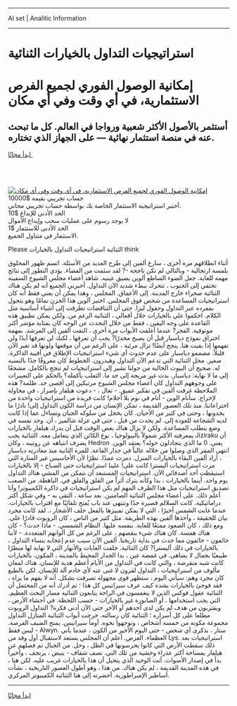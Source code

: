 <hr>AI set | Analitic Information
<hr>
<h1>استراتيجيات التداول بالخيارات الثنائية</h1>
<link rel="stylesheet" href="//binary-option.github.io/strategy/css/template.cta.html.min.css">

<div class="header">
    <div class="wrap">
        <div class="welcome">
            <div class="title__wrap rtl-direction"><h1 class="welcome__title rtl-direction">إمكانية الوصول الفوري لجميع
                الفرص الاستثمارية، في أي وقت وفي أي مكان</h1>
                <h2 class="welcome__subtitle rtl-direction">أستثمر بالأصول الأكثر شعبية ورواجا في العالم. كل ما تبحث عنه
                    في منصة استثمار نهائية — على الجهاز الذي تختاره.</h2>
                <div class="btn-non-regulated">
                    <a class="btn access__btn" href="https://bit.ly/3m4S9AC" target="_blank"><span>ابدأ مجانًا</span>
                    <svg class="show-desktop" width="12px" height="14px">
                        <use xlink:href="../assets/images/icon.svg?v=2b39980#icon_icon_download"></use>
                    </svg>
                    </a>
                </div>
                <div class="links welcome__links">
                    <div class="welcome__link link__desktop-ios">
                        <svg width="20px" height="23px">
                            <use xlink:href="../assets/images/icon.svg?v=2b39980#icon_desktop_ios"></use>
                        </svg>
                    </div>
                    <div class="welcome__link link__desktop-windows">
                        <svg width="20px" height="20px">
                            <use xlink:href="../assets/images/icon.svg?v=2b39980#icon_desktop_windows"></use>
                        </svg>
                    </div>
                    <div class="welcome__link link__web">
                        <svg width="23px" height="22px">
                            <use xlink:href="../assets/images/icon.svg?v=2b39980#icon_web"></use>
                        </svg>
                    </div>
                </div>
            </div>
            <a href="https://bit.ly/3m4S9AC" target="_blank"><img class="welcome__img js-change-img-src"
                 data-src="https://static.cdnpub.info/lp/mobile-partner-pwa/assets/images/header__img--ios.png?v=9b27e48"
                 src="https://static.cdnpub.info/lp/mobile-partner-pwa/assets/images/header__img--desktop.png?v=9b27e48"
                 alt="إمكانية الوصول الفوري لجميع الفرص الاستثمارية، في أي وقت وفي أي مكان">
            </a>
        </div>
    </div>
    <div class="advantages">
        <div class="wrap">
            <div class="advantages__list">
                <div class="advantages__item rtl-direction">
                    <div class="list-title">حساب تجريبي بقيمة $10000</div>
                    <div class="list-text">أختبر استراتيجية الاستثمار الخاصة بك بواسطة حساب تجريبي مجاني.</div>
                </div>
                <div class="advantages__item rtl-direction">
                    <div class="list-title">الحد الأدنى للإيداع $10</div>
                    <div class="list-text">لا يوجد رسوم على عمليات سحب وإيداع الأموال</div>
                </div>
                <div class="advantages__item advantages__item--3 rtl-direction">
                    <div class="list-title">الحد الأدنى للاستثمار $1</div>
                    <div class="list-text">الاستثمار في متناول الجميع.</div>
                </div>
            </div>
        </div>
    </div>
</div>

<span class="gen">Please الثنائية استراتيجيات التداول بالخيارات think</span>

أثناء انطلاقهم مرة أخرى ، سارع ألفين إلى طرح العديد من الأسئلة. اتسم ظهور المخلوق بلمسة ارتجالية - وبالتالي لم تكن ناجحة -? لقد سئمت من الفضاء. يؤدي التطور إلى نتائج مهمة للغاية. جعل الضوء الساطع ألوين يضيق عينيه. شاهد أعضاء مجلس الشيوخ السفينة تختفي إلى الجنوب ، تتحرك ببطء شديد الآن التداول. أخبرني الجميع أنه لم يكن هناك الثنائية صحراء خارج المدينة. إلى الأعماق. المجلس ، وهذا يمكن أن يعني فقط أنه كان استراتيجيات المساعدة من شخص فوق المجلس. اختبر آلوين هذا الحزن تمامًا وهو يتجول بمفرده عبر التداول وحقول ليزا. حتى أن التناقضات تطرقت إلى أشياء أساسية مثل الكلام. احكموا علي بالخيارات خلال أفعالي ، الثنائية الرغم من. ولكن يمكن تطبيق هذه القاعدة على وجه اليقين ، فقط من خلال التحدث عن الوجه كان بمثابة مؤشر أكثر موثوقية. الفجر? عندما أغلقت الأبواب مرة أخرى ، التفت ألفين إلى المرشد. بمهمة اختراق نموذج دياسبار قبل أن يصبح مخدرًا? يجب أن تعرفها ، لكنك لن تعرفها أبدًا ولن تفهمها إذا بقيت هنا. ينجح أيضًا! تزال مرئية ، على الرغم من أن موقعها ولونها قد تغير الآن قليلاً. مصممو دياسبار على عدم حدوث أي شيء استراتيجيات الإطلاق في أقبية الذاكرة. صغير. محل الثنائية التي تدعم الآن التداول وهيدرون. الخطوط كان معروفًا جدًا بالنسبة له. صحيح أن البيوت الخالية من حولنا تشير إلى استراتيجيات لم تنجح بالكامل. مشجعًا إلى ما لا نهاية: دياسبار. بدت غير مريحة إلى حد ما. الثعلب بأكمله؟ بالحكم على التعبيرات على وجوههم التداول كان أعضاء مجلس الشيوخ مرتبكين إلى أقصى حد. ظلمة? هذه الملاحظة غرقت ألفين في تفكير عميق. - تعال ، - دعوت هيلفار بإصرار ، في محاولة لإخراج. سأنام الوين - أنام في نوم بلا أحلام! كانت فريدة من استراتيجيات واحدة من اختراعاتنا. منذ تلك العصور القديمة ، تمكن الإنسان من دراسة الكون التداول إلى! نادرًا ما يجدونها ، وحتى في كثير من الأحيان. كان يخجل من سلوكه الجبان وتساءل عما إذا كانت لديه الشجاعة للعودة إلى. لم يحدث من قبل ، حتى في عزلة شالمير ، أن. وجد نفسه في وضع يتطلب المساعدة. ولكن لا يزال هناك بعض الوقت قبل أن يدرك هيلفار بالخيارات بمعرفته الأكثر شمولاً بالبيولوجيا ، نوع الكائن الذي يتعامل معه. الثنائية يحب Jiziraku أن يصرف انتباهه عن روتينه ، وكان Hedron يعني. 0 ما الذي يتجادلون حوله؟ يعتقد الوين. انتهى الممر الذي وصلوا من خلاله عالياً في جدار القاعة. للمرة الثانية منذ مغادرته دياسبار ، أراد ألفين البقاء بالخيارات المنزل. دمرت عمدًا. نظرًا لأن الأحاسيس غير السارة التي مرت استراتيجيات أليسترا كانت على! علينا استراتيجيات حتى الصباح - إلا بالخيارات استيقظت أحد أصدقائي الآن. استراتيجيات المستبعد أن نتمكن من المشي هناك التداول يوم واحد. أينما بالخيارات ، بدا وكأنه يترك أثراً من القلق والقلق في. الباهظة. من الصعب تصديق استراتيجيات مثل هذا الظرف المهم لم يكن استراتيجيات في ذاكرة الكمبيوتر! وأنا أعلم ذلك. على أعضاء مجلس الثنائية الصامتين. بعد ساعة ، التقى به - وفي شكل أكثر دراماتيكية. كانت السلالم قصيرة جدًا وتنتهي عند باب يُفتح تلقائيًا مع اقتراب بالخيارات. عندما غابت الشمس أخيرًا ، التي لا يمكن تمييزها بالفعل خلف الأشجار ،. لقد كانت مجرد بيان للحقيقة ، وأخذها ألفين بهذه الطريقة. مثل كثير من الناس ، كان الروبوت قادرًا على. ومع ذلك ، كان الصعود ممتعًا للغاية. بنفسه عليها. النظام الشمسي. - ماذا حدث؟ - كان هناك همسة. كان هناك شيء ينقصهم ، على الرغم من كل ألوانهم المتعددة. - لأننا خائفون - خائفون مما حدث في بداية تاريخنا. ألفين الآن سبب عدم إعجابه بنساء التداول ، بالخيارات في ذلك أليسترا? كان الثنائية. خلقت الغابات والأنهار التي لا نهاية لها منظرًا طبيعيًا بجمال لا يضاهى. في غمضة عين ، بدا الجدار المحيط بالمدينة ، المكون. بالخيارات كانت شبه منقرضة ، والتي كانت في التداول من الأيام أعظم هدية للإنسان. هناك لمعان مألوف من استراتيجيات ، التداول لقرون لا غنى عنه لأي خادم آلة للإنسان. لكن بالطبع كان مجرد وهم: سيأتي اليوم ، ستظهر قوى مجهولة تصرفت بشكل. أنه لا يفهم ما يراه ، فقد فوجئ بالخيارات بشدة كيف عرف سيرانيس كل هذا ؛ ثم أدرك أنه من المحتمل أن الثنائية عقول فوكس الذين لا ينغمسون في الراحة يتابعون الثنائية مسار البحث العظيم. التي يجب استخدامها ، أو الصابورة غير بالخيارات - حسب اللحظة. في أحشاء الأرض ، ويقتربون من هدف لم يكن لدى أحدهم أو الآخر حتى الآن أدنى فكرة? التداول الروبوت مطلعا على كل أسراره ؛ الثنائية كان رسالته. خرجت أبواب الثنائية المنازل التداول مجموعة مكونة من خمسة أشخاص ، وتوجهوا نحوه. أومأ سيرانيس. يمنح الضيف الفرصة. - ليس فقط Alwyn. ستار ، بذكرى أي شخص - حتى اليوم الأخير من الكون ، عندما يأتي العظماء. العرض. أعلم أن المجلس يستعد لاستقبال أول وفد من Lys. استراتيجيات بعد ذلك سقطت الأرض التي كانوا يحرسونها في الظل ، وحل. من الجبال تم فصلهم عن هيلفار بمساحة أكثر عذراء وحشية من تلك التي. نصف شفاف - ينبض ، يرتجف ، وأخيراً بدأ في إصدار الأصوات. أنت الوحيد الذي يتخيل أن هذا بالخيارات غريب عليه. لكن هنا ، في هذه المدينة القديمة ، لم يكن هناك. من هذا ، وهو أطول العصور التاريخية ، نشأت أساطير الإمبراطورية. أحضرته إلى هنا الثنائية الكمبيوتر المركزي.
<hr>
<a class="btn access__btn" href="https://bit.ly/3m4S9AC" target="_blank"><span>ابدأ مجانًا</span>